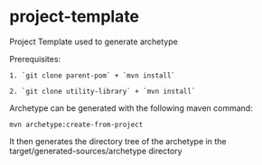 # project-template

Project Template used to generate archetype

Prerequisites:

	1. `git clone parent-pom` + `mvn install`

	2. `git clone utility-library` + `mvn install`

Archetype can be generated with the following maven command:

	mvn archetype:create-from-project

It then generates the directory tree of the archetype in the target/generated-sources/archetype directory